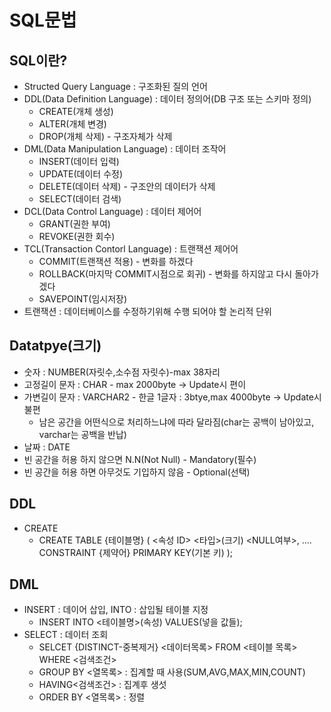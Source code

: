 # SQL문법

## SQL이란?
- Structed Query Language : 구조화된 질의 언어
- DDL(Data Definition Language) : 데이터 정의어(DB 구조 또는 스키마 정의)
    - CREATE(개체 생성)
    - ALTER(개체 변경)
    - DROP(개체 삭제) - 구조자체가 삭제
- DML(Data Manipulation Language) : 데이터 조작어
    - INSERT(데이터 입력)
    - UPDATE(데이터 수정)
    - DELETE(데이터 삭제) - 구조안의 데이터가 삭제
    - SELECT(데이터 검색)
- DCL(Data Control Language) : 데이터 제어어
    - GRANT(권한 부여)
    - REVOKE(권한 회수)
- TCL(Transaction Contorl Language) : 트랜잭션 제어어
    - COMMIT(트랜잭션 적용) - 변화를 하겠다
    - ROLLBACK(마지막 COMMIT시점으로 회귀) - 변화를 하지않고 다시 돌아가겠다
    - SAVEPOINT(임시저장)
- 트랜잭션 : 데이터베이스를 수정하기위해 수행 되어야 할 논리적 단위


## Datatpye(크기)
- 숫자 : NUMBER(자릿수,소수점 자릿수)-max 38자리
- 고정길이 문자 : CHAR - max 2000byte -> Update시 편이
- 가변길이 문자 : VARCHAR2 - 한글 1글자 : 3btye,max 4000byte -> Update시 불편
    + 남은 공간을 어떤식으로 처리하느냐에 따라 달라짐(char는 공백이 남아있고, varchar는 공백을 반납)
- 날짜 : DATE
- 빈 공간을 허용 하지 않으면 N.N(Not Null) - Mandatory(필수)
- 빈 공간을 허용 하면 아무것도 기입하지 않음 - Optional(선택)


## DDL
- CREATE
    - CREATE TABLE {테이블명} (
        <속성 ID> <타입>(크기) <NULL여부>,
        ....
        CONSTRAINT {제약어} PRIMARY KEY(기본 키)
    );


## DML
- INSERT : 데이어 삽입, INTO : 삽입될 테이블 지정
    - INSERT INTO <테이블명>(속성) VALUES(넣을 값들);
- SELECT : 데이터 조회
    - SELCET {DISTINCT-중복제거} <데이터목록> FROM <테이블 목록> WHERE <검색조건>
    - GROUP BY <열목록> : 집계할 때 사용(SUM,AVG,MAX,MIN,COUNT)
    - HAVING<검색조건> : 집계후 생섯
    - ORDER BY <열목록> : 정렬

